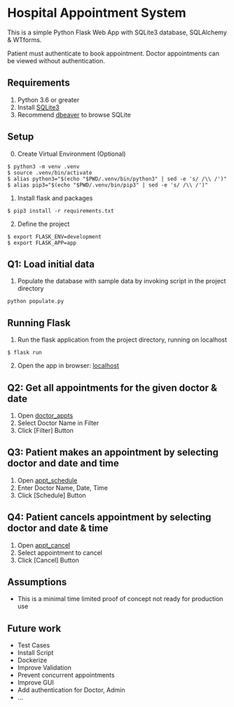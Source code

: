 Hospital Appointment System
=====
This is a simple Python Flask Web App with SQLite3 database, SQLAlchemy & WTforms. 

Patient must authenticate to book appointment. Doctor appointments can be viewed without authentication. 

## Requirements
1. Python 3.6 or greater
2. Install [SQLite3](http://www.sqlite.org/download.html)
3. Recommend [dbeaver](https://dbeaver.io) to browse SQLite 

## Setup
0. Create Virtual Environment (Optional)
```
$ python3 -m venv .venv
$ source .venv/bin/activate 
$ alias python3="$(echo "$PWD/.venv/bin/python3" | sed -e 's/ /\\ /')"
$ alias pip3="$(echo "$PWD/.venv/bin/pip3" | sed -e 's/ /\\ /')"
```

1. Install flask and packages
```
$ pip3 install -r requirements.txt
```

2. Define the project
```
$ export FLASK_ENV=development
$ export FLASK_APP=app
```

## Q1: Load initial data
1. Populate the database with sample data by invoking script in the project directory
```
python populate.py
```

## Running Flask
1. Run the flask application from the project directory, running on localhost
```
$ flask run
```
2. Open the app in browser: [localhost](http://127.0.0.1:5000/)

## Q2: Get all appointments for the given doctor & date
1. Open [doctor_appts](http://127.0.0.1:5000/doctor_appts)
2. Select Doctor Name in Filter
3. Click [Filter] Button

## Q3: Patient makes an appointment by selecting doctor and date and time
1. Open [appt_schedule](http://127.0.0.1:5000/appt_schedule)
2. Enter Doctor Name, Date, Time
3. Click [Schedule] Button

## Q4: Patient cancels appointment by selecting doctor and date & time
1. Open [appt_cancel](http://127.0.0.1:5000/appt_cancel)
2. Select appointment to cancel
3. Click [Cancel] Button

## Assumptions
- This is a minimal time limited proof of concept not ready for production use

## Future work
- Test Cases
- Install Script
- Dockerize
- Improve Validation
- Prevent concurrent appointments
- Improve GUI
- Add authentication for Doctor, Admin
- ...
